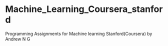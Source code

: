 # Machine_Learning_Coursera_stanford
Programming Assignments for Machine learning Stanford(Coursera) by Andrew N G
